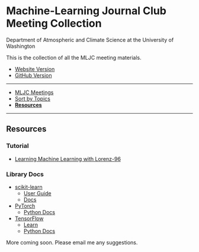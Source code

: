# Machine-Learning Journal Club Meeting Collection

Department of Atmospheric and Climate Science at the University of Washington

This is the collection of all the MLJC meeting materials.

- [Website Version](<https://nightingale-lzh.github.io/UW-Atmos-MLJC/>)
- [GitHub Version](<https://github.com/Nightingale-LZH/UW-Atmos-MLJC>)
  
***

- [MLJC Meetings](<readme.md>)
- [Sort by Topics](<sort_by_topics.md>)
- [**Resources**](<recources.md>)

***

## Resources

### Tutorial

- [Learning Machine Learning with Lorenz-96](<https://m2lines.github.io/L96_demo/intro.html#>)

### Library Docs

- [scikit-learn](<https://scikit-learn.org/stable/index.html>)
  - [User Guide](<https://scikit-learn.org/stable/user_guide.html>)
  - [Docs](<https://scikit-learn.org/stable/api/index.html>)
- [PyTorch](<https://pytorch.org>)
  - [Python Docs](<https://docs.pytorch.org/docs/stable/pytorch-api.html>)
- [TensorFlow](<https://www.tensorflow.org>)
  - [Learn](<https://www.tensorflow.org/learn>)
  - [Python Docs](<https://www.tensorflow.org/api_docs/python/tf>)

More coming soon. Please email me any suggestions.
